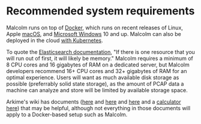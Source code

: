 # <a name="SystemRequirements"></a>Recommended system requirements

Malcolm runs on top of [Docker](https://www.docker.com/), which runs on recent releases of Linux, Apple [macOS](host-config-macos.md#HostSystemConfigMac), and [Microsoft Windows](host-config-windows.md#HostSystemConfigWindows) 10 and up. Malcolm can also be deployed in the cloud [with Kubernetes](kubernetes.md#Kubernetes).

To quote the [Elasticsearch documentation](https://www.elastic.co/guide/en/elasticsearch/guide/current/hardware.html), "If there is one resource that you will run out of first, it will likely be memory." Malcolm requires a minimum of 8 CPU cores and 16 gigabytes of RAM on a dedicated server, but Malcolm developers recommend 16+ CPU cores and 32+ gigabytes of RAM for an optimal experience. Users will want as much available disk storage as possible (preferrably solid state storage), as the amount of PCAP data a machine can analyze and store will be limited by available storage space.

Arkime's wiki has documents ([here](https://github.com/arkime/arkime#hardware-requirements) and [here](https://github.com/arkime/arkime/wiki/FAQ#what-kind-of-capture-machines-should-we-buy) and [here](https://github.com/arkime/arkime/wiki/FAQ#how-many-elasticsearch-nodes-or-machines-do-i-need) and a [calculator here](https://arkime.com/estimators)) that may be helpful, although not everything in those documents will apply to a Docker-based setup such as Malcolm.